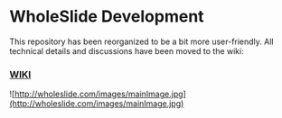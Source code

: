 # WholeSlide Development

This repository has been reorganized to be a bit more user-friendly. All technical details and discussions have been moved to the wiki:

### [WIKI](https://github.com/wholeslide/wholeslidesupport/wiki)

![http://wholeslide.com/images/mainImage.jpg](http://wholeslide.com/images/mainImage.jpg)





	
	
	
	
	
	
	
	
	
	
	
	
	
	
	
	
	
	
	
